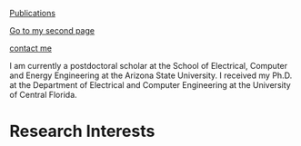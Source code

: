 <a href="https://scholar.google.com/scholar?hl=en&as_sdt=0%2C3&q=pouria+saidi&btnG=">Publications</a>  &nbsp; 

<a href="/contact.md/">Go to my second page</a>


[contact me](contact.md)

I am currently a postdoctoral scholar at the School of Electrical, Computer and Energy Engineering at the Arizona State University. I received my Ph.D. at the Department of Electrical and Computer Engineering at the University of Central Florida.
# Research Interests

